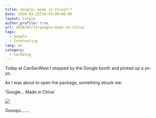 ```yaml
---
title: Google… made in China?!?
date: 2010-03-25T10:59:00+00:00
layout: single
author_profile: true
url: 2010/03/25/google-made-in-china/
tags:
  - Google
  - Interesting
lang: en
category: 
  - techblog
---
```

Today at CanSecWest I stopped by the Google booth and picked up a yo-yo.

As I was about to open the package, something struck me:

‘Google… Made in China’

[![](http://1.bp.blogspot.com/_vaUVXcmC3OI/S6s631IhosI/AAAAAAAABZw/e24sb2Ci_N0/s320/china.jpg)](http://1.bp.blogspot.com/_vaUVXcmC3OI/S6s631IhosI/AAAAAAAABZw/e24sb2Ci_N0/s1600-h/china.jpg)

Oooops…….